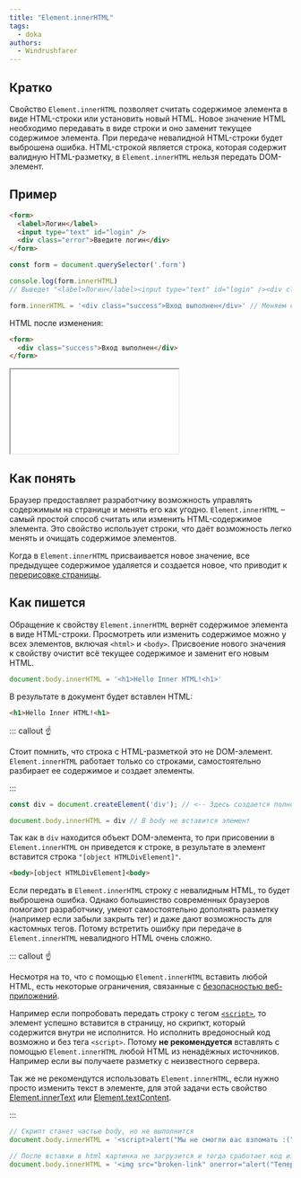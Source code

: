 ```yaml
---
title: "Element.innerHTML"
tags:
  - doka
authors:
  - Windrushfarer
---
```


## Кратко

Свойство `Element.innerHTML` позволяет считать содержимое элемента в виде HTML-строки или установить новый HTML. Новое значение HTML необходимо передавать в виде строки и оно заменит текущее содержимое элемента. При передаче невалидной HTML-строки будет выброшена ошибка. HTML-строкой является строка, которая содержит валидную HTML-разметку, в `Element.innerHTML` нельзя передать DOM-элемент.

## Пример
```html
<form>
  <label>Логин</label>
  <input type="text" id="login" />
  <div class="error">Введите логин</div>
</form>
```

```js
const form = document.querySelector('.form')

console.log(form.innerHTML)
// Выведет "<label>Логин</label><input type="text" id="login" /><div class="error">Введите логин</div>"

form.innerHTML = '<div class="success">Вход выполнен</div>' // Меняем содержимое новым html
```

HTML после изменения:
```html
<form>
  <div class="success">Вход выполнен</div>
</form>
```

<iframe title="Element.innerHTML" src="demos/index.html"></iframe>

## Как понять

Браузер предоставляет разработчику возможность управлять содержимым на странице и менять его как угодно. `Element.innerHTML` – самый простой способ считать или изменить HTML-содержимое элемента. Это свойство использует строки, что даёт возможность легко менять и очищать содержимое элементов.

Когда в `Element.innerHTML` присваивается новое значение, все предыдущее содержимое удаляется и создается новое, что приводит к [перерисовке страницы](/js/how-the-browser-creates-pages).

## Как пишется

Обращение к свойству `Element.innerHTML` вернёт содержимое элемента в виде HTML-строки. Просмотреть или изменить содержимое можно у всех элементов, включая `<html>` и `<body>`. Присвоение нового значения к свойству очистит всё текущее содержимое и заменит его новым HTML.

```js
document.body.innerHTML = '<h1>Hello Inner HTML!<h1>'
```

В результате в документ будет вставлен HTML:

```html
<h1>Hello Inner HTML!<h1>
```

::: callout ☝️

Стоит помнить, что строка с HTML-разметкой это не DOM-элемент. `Element.innerHTML` работает только со строками, самостоятельно разбирает ее содержимое и создает элементы.

:::

```js
const div = document.createElement('div'); // <-- Здесь создается полноценный DOM-элемент

document.body.innerHTML = div // В body не вставится элемент
```

Так как в `div` находится объект DOM-элемента, то при присовении в `Element.innerHTML` он приведется к строке, в результате в элемент вставится строка `"[object HTMLDivElement]"`.

```html
<body>[object HTMLDivElement]<body>
```

Если передать в `Element.innerHTML` строку с невалидным HTML, то будет выброшена ошибка. Однако большинство современных браузеров помогают разработчику, умеют самостоятельно дополнять разметку (например если забыли закрыть тег) и даже дают возможность для кастомных тегов. Потому встретить ошибку при передаче в `Element.innerHTML` невалидного HTML очень сложно.

::: callout ☝️

Несмотря на то, что с помощью `Element.innerHTML` вставить любой HTML, есть некоторые ограничения, связанные с [безопасностью веб-приложений](js/web-security).

Например если попробовать передать строку с тегом [`<script>`](/html/script), то элемент успешно вставится в страницу, но скрипкт, который содержится внутри не исполнится. Но исполнить вредоносный код возможно и без тега `<script>`. Потому **не рекомендуется** вставлять с помощью `Element.innerHTML` любой HTML из ненадёжных источников. Например если вы получаете разметку с неизвестного сервера.

Так же не рекомендутся использовать `Element.innerHTML`, если нужно просто изменить текст в элементе, для этой задачи есть свойство [Element.innerText](/js/element-innertext) или [Element.textContent](/js/element-textcontent).

:::

```js
// Скрипт станет частью body, но не выполнится
document.body.innerHTML = '<script>alert("Мы не смогли вас взломать :(")</script>'

// После вставки в html картинка не загрузится и тогда сработает код из onerror
document.body.innerHTML = '<img src="broken-link" onerror="alert("Теперь вы точно взломаны!")">'
```
